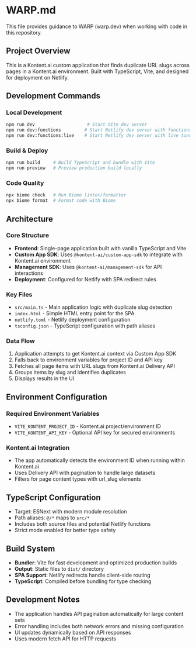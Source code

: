 # WARP.md

This file provides guidance to WARP (warp.dev) when working with code in this repository.

## Project Overview

This is a Kontent.ai custom application that finds duplicate URL slugs across pages in a Kontent.ai environment. Built with TypeScript, Vite, and designed for deployment on Netlify.

## Development Commands

### Local Development
```bash
npm run dev                    # Start Vite dev server
npm run dev:functions         # Start Netlify dev server with functions support
npm run dev:functions:live    # Start Netlify dev server with live tunnel
```

### Build & Deploy
```bash
npm run build     # Build TypeScript and bundle with Vite
npm run preview   # Preview production build locally
```

### Code Quality
```bash
npx biome check   # Run Biome linter/formatter
npx biome format  # Format code with Biome
```

## Architecture

### Core Structure
- **Frontend**: Single-page application built with vanilla TypeScript and Vite
- **Custom App SDK**: Uses `@kontent-ai/custom-app-sdk` to integrate with Kontent.ai environment
- **Management SDK**: Uses `@kontent-ai/management-sdk` for API interactions
- **Deployment**: Configured for Netlify with SPA redirect rules

### Key Files
- `src/main.ts` - Main application logic with duplicate slug detection
- `index.html` - Simple HTML entry point for the SPA
- `netlify.toml` - Netlify deployment configuration
- `tsconfig.json` - TypeScript configuration with path aliases

### Data Flow
1. Application attempts to get Kontent.ai context via Custom App SDK
2. Falls back to environment variables for project ID and API key
3. Fetches all page items with URL slugs from Kontent.ai Delivery API
4. Groups items by slug and identifies duplicates
5. Displays results in the UI

## Environment Configuration

### Required Environment Variables
- `VITE_KONTENT_PROJECT_ID` - Kontent.ai project/environment ID
- `VITE_KONTENT_API_KEY` - Optional API key for secured environments

### Kontent.ai Integration
- The app automatically detects the environment ID when running within Kontent.ai
- Uses Delivery API with pagination to handle large datasets
- Filters for page content types with url_slug elements

## TypeScript Configuration

- Target: ESNext with modern module resolution
- Path aliases: `@/*` maps to `src/*`
- Includes both source files and potential Netlify functions
- Strict mode enabled for better type safety

## Build System

- **Bundler**: Vite for fast development and optimized production builds
- **Output**: Static files to `dist/` directory
- **SPA Support**: Netlify redirects handle client-side routing
- **TypeScript**: Compiled before bundling for type checking

## Development Notes

- The application handles API pagination automatically for large content sets
- Error handling includes both network errors and missing configuration
- UI updates dynamically based on API responses
- Uses modern fetch API for HTTP requests